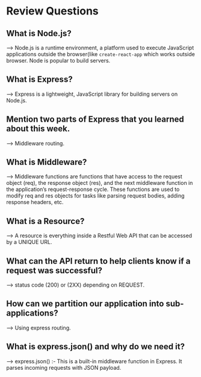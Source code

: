 # Review Questions

## What is Node.js?
-->     Node.js is a runtime environment, a platform used to execute JavaScript  applications outside the browser(like `create-react-app` which works 
        outside browser. 
        Node is popular to build servers.

## What is Express?
-->     Express is a lightweight, JavaScript library for building servers on Node.js.

## Mention two parts of Express that you learned about this week.
-->     Middleware
        routing.

## What is Middleware?
-->     Middleware functions are functions that have access to the request object (req), the response object (res), and the next middleware function in 
        the application’s request-response cycle. 
        These functions are used to modify req and res objects for tasks like parsing request bodies, adding response headers, etc.

## What is a Resource?
-->     A resource is everything inside a Restful Web API that can be accessed by a UNIQUE URL.

## What can the API return to help clients know if a request was successful?
-->     status code (200) or (2XX) depending on REQUEST.

## How can we partition our application into sub-applications?
-->     Using express routing.

## What is express.json() and why do we need it?
-->     express.json() :- This is a built-in middleware function in Express. It parses incoming requests with JSON payload.

